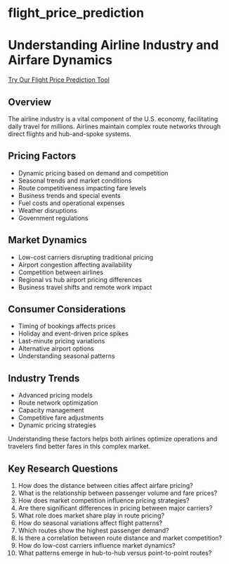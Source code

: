# flight_price_prediction

# Understanding Airline Industry and Airfare Dynamics

[Try Our Flight Price Prediction Tool](https://flight-price-prediction-f1pw.onrender.com/)

## Overview
The airline industry is a vital component of the U.S. economy, facilitating daily travel for millions. Airlines maintain complex route networks through direct flights and hub-and-spoke systems.

## Pricing Factors
- Dynamic pricing based on demand and competition
- Seasonal trends and market conditions
- Route competitiveness impacting fare levels
- Business trends and special events
- Fuel costs and operational expenses
- Weather disruptions
- Government regulations

## Market Dynamics
- Low-cost carriers disrupting traditional pricing
- Airport congestion affecting availability
- Competition between airlines
- Regional vs hub airport pricing differences
- Business travel shifts and remote work impact

## Consumer Considerations
- Timing of bookings affects prices
- Holiday and event-driven price spikes
- Last-minute pricing variations
- Alternative airport options
- Understanding seasonal patterns

## Industry Trends
- Advanced pricing models
- Route network optimization  
- Capacity management
- Competitive fare adjustments
- Dynamic pricing strategies

Understanding these factors helps both airlines optimize operations and travelers find better fares in this complex market.

## Key Research Questions

1. How does the distance between cities affect airfare pricing?
2. What is the relationship between passenger volume and fare prices?
3. How does market competition influence pricing strategies?
4. Are there significant differences in pricing between major carriers?
5. What role does market share play in route pricing?
6. How do seasonal variations affect flight patterns?
7. Which routes show the highest passenger demand?
8. Is there a correlation between route distance and market competition?
9. How do low-cost carriers influence market dynamics?
10. What patterns emerge in hub-to-hub versus point-to-point routes?